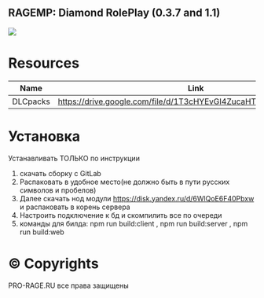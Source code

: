 ## RAGEMP: Diamond RolePlay (0.3.7 and 1.1)
![](https://gcdn.pbrd.co/images/yFaXdx6C64DG.png)

# Resources

| Name | Link |
| ------ | ------ |
| DLCpacks | https://drive.google.com/file/d/1T3cHYEvGI4ZucaHT4qmOekbw9jXOfrGR

# Установка
Устанавливать ТОЛЬКО по инструкции


1. скачать сборку с GitLab
2. Распаковать в удобное место(не должно быть в пути русских символов и пробелов)
3. Далее скачать нод модули https://disk.yandex.ru/d/6WlQoE6F40Pbxw и распаковать в корень сервера
4. Настроить подключение к бд и скомпилить все по очереди
5. команды для билда: npm run build:client , npm run build:server , npm run build:web

# © Copyrights
PRO-RAGE.RU все права защищены